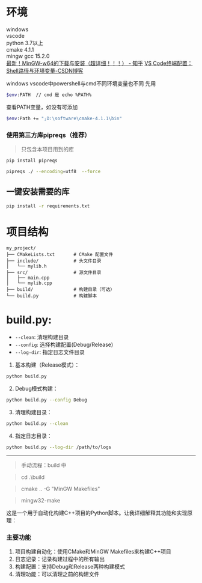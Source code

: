 # 环境
windows </br>
vscode </br>
python 3.7以上</br>
cmake 4.1.1</br>
mingw gcc 15.2.0</br>
[最新！MinGW-w64的下载与安装（超详细！！！） - 知乎](https://zhuanlan.zhihu.com/p/26143367916)
[VS Code终端配置：Shell路径与环境变量-CSDN博客](https://blog.csdn.net/gitblog_01084/article/details/151847047)

windows vscode中powershell与cmd不同环境变量也不同
先用
```bash
$env:PATH  // cmd 是 echo %PATH%
```
查看PATH变量，如没有可添加
```bash
$env:Path += ";D:\software\cmake-4.1.1\bin"
```

### 使用第三方库pipreqs（推荐）
> 只包含本项目用到的库
```bash
pip install pipreqs
```

```bash
pipreqs ./ --encoding=utf8  --force
```

## 一键安装需要的库

```bash
pip install -r requirements.txt
```


# 项目结构
```
my_project/
├── CMakeLists.txt       # CMake 配置文件
├── include/             # 头文件目录
│   └── mylib.h
├── src/                 # 源文件目录
│   ├── main.cpp
│   └── mylib.cpp
├── build/               # 构建目录（可选）
└──	build.py             # 构建脚本
```

# build.py:

- `--clean`: 清理构建目录
- `--config`: 选择构建配置(Debug/Release)
- `--log-dir`: 指定日志文件目录

1. 基本构建（Release模式）：
```bash
python build.py
```

2. Debug模式构建：
```bash
python build.py --config Debug
```

3. 清理构建目录：
```bash
python build.py --clean
```

4. 指定日志目录：
```bash
python build.py --log-dir /path/to/logs
```

---
>手动流程：build 中 

> cd .\build 

> cmake .. -G "MinGW Makefiles" 

> mingw32-make

这是一个用于自动化构建C++项目的Python脚本。让我详细解释其功能和实现原理：

### 主要功能
1. 项目构建自动化：使用CMake和MinGW Makefiles来构建C++项目
2. 日志记录：记录构建过程中的所有输出
3. 构建配置：支持Debug和Release两种构建模式
4. 清理功能：可以清理之前的构建文件

